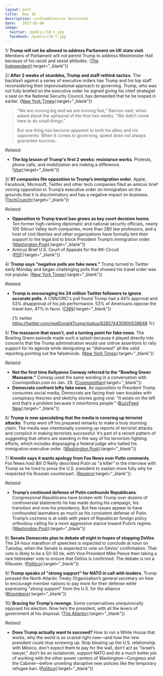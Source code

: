 ```yaml
---
layout: post
title:  Day 18
description: <s>Stumbles</s> Uninvited.
date:   2017-02-06
image:
  twitter: /public/18-t.jpg
  facebook: /public/18-f.jpg
---
```


1/ **Trump will not be allowed to address Parliament on UK state visit**. Members of Parliament will not permit Trump to address Westminster Hall because of his racist and sexist attitudes. ([The Independent](http://www.independent.co.uk/news/uk/politics/donald-trump-uk-state-visit-speaker-address-parliament-a7565651.html){:target="_blank"})

2/ **After 2 weeks of stumbles, Trump and staff rethink tactics**. The backlash against a series of executive orders has Trump and his top staff reconsidering their improvisational approach to governing. Trump, who was not fully briefed on the executive order he signed giving his chief strategist a seat on the National Security Council, has demanded that he be looped in earlier. ([New York Times](http://www.nytimes.com/2017/02/05/us/politics/trump-white-house-aides-strategy.html){:target="_blank"})

> "We are moving big and we are moving fast," Bannon said, when asked about the upheaval of the first two weeks. "We didn’t come here to do small things." 
> 
> But one thing has become apparent to both his allies and his opponents: When it comes to governing, speed does not always guarantee success. 

_Related:_

* **The big lesson of Trump's first 2 weeks: resistance works**. Protests, phone calls, and mobilization are making a difference. ([Vox](http://www.vox.com/policy-and-politics/2017/2/6/14473482/resistance-works-anti-trump-protests){:target="_blank"})

3/ **97 companies file opposition to Trump’s immigration order**. Apple, Facebook, Microsoft, Twitter and other tech companies filed an amicus brief voicing opposition to Trump’s executive order on immigration on the grounds that it is discriminatory and has a negative impact on business. ([TechCrunch](https://techcrunch.com/2017/02/05/twitter-airbnb-and-others-to-file-opposition-to-trumps-immigration-order/){:target="_blank"})

_Related:_

* **Opposition to Trump travel ban grows as key court decision looms**. Ten former high-ranking diplomatic and national security officials, nearly 100 Silicon Valley tech companies, more than 280 law professors, and a host of civil liberties and other organizations have formally lent their support to the legal bid to block President Trump’s immigration order. ([Washington Post](https://www.washingtonpost.com/world/national-security/opposition-to-trump-travel-ban-grows-as-key-court-decision-looms/2017/02/06/d766ec7c-ec74-11e6-9662-6eedf1627882_story.html){:target="_blank"})
* Amicus Brief U.S. Court of Appeals for the 9th Circuit ([PDF](https://cloud.app.box.com/s/mx6vhp0m8c1jyc8fh5yvned3nlu6ihec){:target="_blank"})

4/ **Trump says "negative polls are fake news."** Trump turned to Twitter early Monday and began challenging polls that showed his travel order was not popular. ([New York Times](https://www.nytimes.com/2017/02/06/us/politics/donald-trump-administration.html){:target="_blank"})

_Related:_

* **Trump is encouraging his 24 million Twitter followers to ignore accurate polls**. A CNN/ORC's poll found Trump had a 44% approval and 53% disapproval of his job performance. 53% of Americans oppose the travel ban, 47% in favor. ([CNN](http://money.cnn.com/2017/02/06/media/donald-trump-poll-denialism/index.html){:target="_blank"})

  {% twitter https://twitter.com/realDonaldTrump/status/828574430800539648 %}

5/ **The massacre that wasn’t, and a turning point for fake news**. The Bowling Green episode made such a splash because it played directly into concerns that the Trump administration would use untrue assertions to rally support for its agenda while denigrating as "dishonest" all the valid reporting pointing out the falsehoods. ([New York Times](https://www.nytimes.com/2017/02/05/business/the-massacre-that-wasnt-and-a-turning-point-for-fake-news.html){:target="_blank"})

_Related:_

* **Not the first time Kellyanne Conway referred to the "Bowling Green Massacre."** Conway used the same wording in a conversation with Cosmopolitan.com on Jan. 29. ([Cosmopolitan](http://www.cosmopolitan.com/politics/a8674035/kellyanne-conway-bowling-green-massacre-repeat/){:target="_blank"})
* **Democrats confront lefty fake news**. As opposition to President Trump consumes social media, Democrats are facing their own troubles with conspiracy theories and sketchy stories going viral. "It exists on the left and that’s a problem because it misinforms people." ([BuzzFeed New](https://www.buzzfeed.com/rubycramer/democrats-confront-lefty-fake-news){:target="_blank"})

6/ **Trump is now speculating that the media is covering up terrorist attacks**. Trump went off his prepared remarks to make a truly stunning claim: The media was intentionally covering up reports of terrorist attacks and complicit in making terrorists successful. It’s part of a recent pattern of suggesting that others are standing in the way of his terrorism-fighting efforts, which includes disparaging a federal judge who halted his immigration executive order. ([Washington Post](https://www.washingtonpost.com/news/politics/wp/2017/02/06/president-trump-is-now-speculating-that-the-media-is-covering-up-terrorist-attacks/){:target="_blank"})

7/ **Kremlin says it wants apology from Fox News over Putin comments**. Fox News host Bill O'Reilly described Putin as "a killer" in the interview with Trump as he tried to press the U.S. president to explain more fully why he respected his Russian counterpart. ([Reuters](http://www.reuters.com/article/us-usa-trump-foxnews-kremlin-idUSKBN15L0XC){:target="_blank"})

_Related:_

* **Trump’s continued defense of Putin confounds Republicans**. Congressional Republicans have broken with Trump over dozens of controversial statements he has made during his campaign, his transition and now his presidency. But few issues appear to have confounded lawmakers as much as his consistent defense of Putin. Trump’s coziness is at odds with years of Republican foreign policy orthodoxy calling for a more aggressive stance toward Putin’s regime. ([Washington Post](https://www.washingtonpost.com/politics/trumps-continued-defense-of-putin-confounds-republicans/2017/02/05/fc082ada-ebd1-11e6-b7e8-df81bd6c4c30_story.html){:target="_blank"})

8/ **Senate Democrats plan to debate all night in hopes of stopping DeVos**. The 24-hour marathon of speeches is expected to conclude at noon on Tuesday, when the Senate is expected to vote on DeVos' confirmation. That vote is likely to be a 50-50 tie, with Vice President Mike Pence then taking a rare tiebreaker vote to ensure that DeVos is confirmed. The debate is not a filibuster. ([Politico](http://www.politico.com/story/2017/02/betsy-devos-democrats-confirmation-234691){:target="_blank"})

9/ **Trump speaks of "strong support" for NATO in call with leaders**. Trump pressed the North Atlantic Treaty Organization’s general secretary on how to encourage member nations to pay more for their defense while expressing "strong support" from the U.S. for the alliance ([Bloomberg](https://www.bloomberg.com/politics/articles/2017-02-06/trump-speaks-of-strong-support-for-nato-in-call-with-leader){:target="_blank"})

10/ **Bracing for Trump's revenge**. Some conservatives unequivocally opposed his election. Now he’s the president, with all the levers of government at his disposal. ([The Atlantic](https://www.theatlantic.com/politics/archive/2017/02/trumps-enemies-list/513449/){:target="_blank"})

_Related:_

* **Does Trump actually want to succeed?** How to run a White House that works, why the world is so scared right now—and how the new president could stop screwing up: Stop blowing up the U.S. relationship with Mexico, don’t expect them to pay for the wall, don’t act as "Israel’s lawyer," don’t be an isolationist, support NATO and do a much better job of working with the other power centers of Washington—Congress and the Cabinet—before unveiling disruptive new policies like the temporary refugee ban. ([Politico](http://www.politico.com/magazine/story/2017/02/james-baker-interview-donald-trump-ronald-reagan-214742){:target="_blank"})